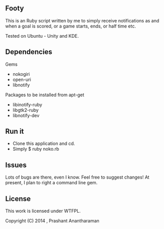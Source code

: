 Footy
--------------------

This is an Ruby script written by me to simply receive notifications as and when a goal is scored, or a game starts, ends, or half time etc. 

Tested on Ubuntu - Unity and KDE. 

Dependencies
-------------------
Gems

- nokogiri
- open-uri
- libnotify


Packages to be installed from apt-get

- libinotify-ruby 
- libgtk2-ruby 
- libnotify-dev

Run it
---------------
- Clone this application and cd. 
- Simply
        $ ruby noko.rb

Issues
---------------
Lots of bugs are there, even I know. Feel free to suggest changes! At present, I plan to right a command line gem. 

License
-----------------
This work is licensed under WTFPL.

Copyright (C) 2014 , Prashant Anantharaman
